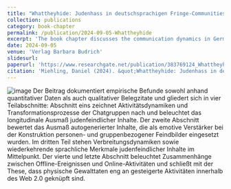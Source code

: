 ```yaml
---
title: "Whattheyhide: Judenhass in deutschsprachigen Fringe-Communities auf Telegram"
collection: publications
category: book-chapter
permalink: /publication/2024-09-05-Whattheyhide
excerpt: 'The book chapter discusses the communication dynamics in German fringe web communities on Telegram and the platform "Whattheyhide".'
date: 2024-09-05
venue: 'Verlag Barbara Budrich'
slidesurl: 
paperurl: 'https://www.researchgate.net/publication/383769124_Whattheyhide_Judenhass_in_deutschsprachigen_Fringe-Communities_auf_Telegram'
citation: 'Miehling, Daniel (2024). &quot;Whattheyhide: Judenhass in deutschsprachigen Fringe-Communities auf Telegram.&quot; <i>In Zarbock et al. (Eds.): <i>Antisemitismus zwischen Latenz und Leidenschaft. Kommunikations- und Äußerungsformen des Judenhasses im Wandel. 1st. Leverkusen-Opladen: Verlag Barbara Budrich (Trierer Beiträge zur interdisziplinären Antisemitismusforschung, 2.</i> pp. 101–120'
---
```

![image](https://shop.budrich.de/wp-content/uploads/2024/05/9783847430803-1083x1536.jpg)
Der Beitrag dokumentiert empirische Befunde sowohl anhand quantitativer Daten als auch qualitativer Belegzitate und gliedert sich in vier Teilabschnitte: Abschnitt eins zeichnet Aktivitätsdynamiken und Transformationsprozesse der Chatgruppen nach und beleuchtet das longitudinale Ausmaß judenfeindlicher Inhalte. Der zweite Abschnitt bewertet das Ausmaß autogenerierter Inhalte, die als emotive Verstärker bei der Konstruktion personen- und gruppenbezogener Feindbilder eingesetzt wurden. Im dritten Teil stehen Verbreitungsdynamiken sowie wiederkehrende sprachliche Merkmale judenfeindlicher Inhalte im Mittelpunkt. Der vierte und letzte Abschnitt beleuchtet Zusammenhänge zwischen Offline-Ereignissen und Online-Aktivitäten und schließt mit der These, dass physische Gewalttaten eng an gesteigerte Aktivitäten innerhalb des Web 2.0 geknüpft sind.

